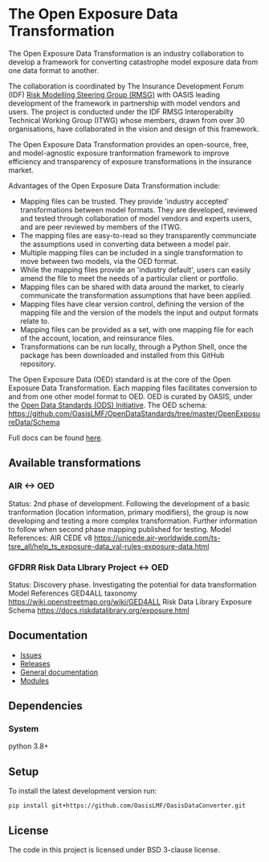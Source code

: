 # The Open Exposure Data Transformation

The Open Exposure Data Transformation is an industry collaboration to develop a framework for converting catastrophe model exposure data from one data format to another. 

The collaboration is coordinated by The Insurance Development Forum (IDF) [Risk Modelling Steering Group (RMSG)](https://www.insdevforum.org/working-groups/rmsg/) with OASIS leading development of the framework in partnership with model vendors and users. 
The project is conducted under the IDF RMSG Interoperabilty Technical Working Group (ITWG) whose members, drawn from over 30 organisations, have collaborated in the vision and design of this framework. 

The Open Exposure Data Transformation provides an open-source, free, and model-agnostic exposure tranformation framework to improve efficiency and transparency of exposure transformations in the insurance market.


Advantages of the Open Exposure Data Transformation include:
* Mapping files can be trusted. They provide 'industry accepted' transformations between model formats. They are developed, reviewed and tested through collaboration of model vendors and experts users, and are peer reviewed by members of the ITWG. 
* The mapping files are easy-to-read so they transparently communciate the assumptions used in converting data between a model pair.
* Multiple mapping files can be included in a single transformation to move between two models, via the OED format.
* While the mapping files provide an 'industry default', users can easily amend the file to meet the needs of a particular client or portfolio.
* Mapping files can be shared with data around the market, to clearly communicate the transformation assumptions that have been applied.
* Mapping files have clear version control, defining the version of the mapping file and the version of the models the input and output formats relate to.
* Mapping files can be provided as a set, with one mapping file for each of the account, location, and reinsurance files.
* Transformations can be run locally, through a Python Shell, once the package has been downloaded and installed from this GitHub repository.

The Open Exposure Data (OED) standard is at the core of the Open Exposure Data Transformation. Each mapping files facilitates conversion to and from one other model format to OED.
OED is curated by OASIS, under the [Open Data Standards (ODS) Initiative](https://oasislmf.org/open-data-standards).
The OED schema: https://github.com/OasisLMF/OpenDataStandards/tree/master/OpenExposureData/Schema

Full docs can be found [here](https://oasislmf.github.io/OasisDataConverter/).


## Available transformations
### AIR <-> OED
Status: 2nd phase of development. Following the development of a basic tranformation (location information, primary modifiers), the group is now developing and testing a more complex transformation. Further information to follow when second phase mapping published for testing.
Model References: 
AIR CEDE v8 https://unicede.air-worldwide.com/ts-tsre_all/help_ts_exposure-data_val-rules-exposure-data.html

### GFDRR Risk Data LIbrary Project <-> OED
Status: Discovery phase. Investigating the potential for data transformation
Model References 
GED4ALL taxonomy https://wiki.openstreetmap.org/wiki/GED4ALL 
Risk Data Library Exposure Schema https://docs.riskdatalibrary.org/exposure.html



## Documentation
* <a href="https://github.com/OasisLMF/OasisDataConverter/issues">Issues</a>
* <a href="https://github.com/OasisLMF/OasisDataConverter/releases">Releases</a>
* <a href="https://oasislmf.github.io/OasisDataConverter/">General documentation</a>
* <a href="https://oasislmf.github.io/OasisDataConverter/package/converter/index.html">Modules</a>


## Dependencies

### System

python 3.8+

## Setup

To install the latest development version run:

```
pip install git+https://github.com/OasisLMF/OasisDataConverter.git
```


## License

The code in this project is licensed under BSD 3-clause license.

